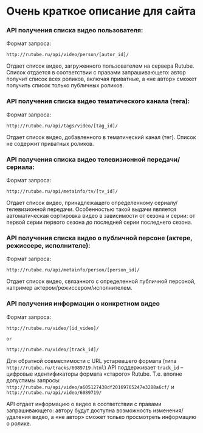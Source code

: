 # Очень краткое описание для сайта
### API получения списка видео пользователя:
Формат запроса:

```
http://rutube.ru/api/video/person/[autor_id]/
```

Отдает список видео, загруженного пользователем  на сервера Rutube. Список отдается в соответствии с правами запрашивающего: автор получит список всех роликов, включая приватные, а «не автор» сможет получить список только публичных роликов.


### API получения списка видео тематического канала (тега):
Формат запроса:

```
http://rutube.ru/api/tags/video/[tag_id]/
```
 
Отдает список видео, добавленного в тематический канал (тег). Список не содержит приватных роликов.

 
### API получения списка видео телевизионной передачи/сериала:
Формат запроса:

```
http://rutube.ru/api/metainfo/tv/[tv_id]/
```

Отдает список видео, принадлежащего определенному сериалу/телевизионной передачи.
Особенностью такой выдачи является автоматическая сортировка  видео в зависимости от сезона и серии: от первой серии первого сезона до последней серии последнего сезона.

### API получения списка видео о публичной персоне (актере, режиссере, исполнителе):

Формат запроса:
```
http://rutube.ru/api/metainfo/person/[person_id]/
```

Отдает список видео, связанного с определенной публичной персоной, например актером/режиссером/исполнителем. 

### API получения информации о конкретном видео
Формат запроса:
```
http://rutube.ru/video/[id_video]/  

or

http://rutube.ru/video/[track_id]/
```

Для обратной совместимости с URL устаревшего формата (типа `http://rutube.ru/tracks/6089719.html`) API поддерживает  `track_id` – цифровые идентификаторы формата «старого» Rutube. Т.е. вполне допустимы запросы: `http://rutube.ru/api/video/a605127438df20169765247e3288a6cf/`  и `http://rutube.ru/api/video/6089719/`

API отдает информацию о видео в соответствии с правами запрашивающего: автору будут доступна возможность изменения/удаления видео, а «не автор» сможет только просмотреть информацию о ролике.

<!-- ### Поддержка oembed:

Для упрощения добавления эмбедов Rutube на ваш сайт поддерживается эндпоинт формата oEmbed (http://oembed.com/).
Эндпоинт поддерживает как URL нового формата (http://rutube.ru/video/a605127438df20169765247e3288a6cf/), так и устаревшие адреса страниц с видео (http://rutube.ru/tracks/6089719.html )
Вы можете получить ответ как в формате json, так и в формате xml.
Формат URL для получения ответа в формате xml:


http://rutube.ru/api/oembed/?url=[URL]&format=xml
 
Формат URL для получения ответа в формате json:
http://rutube.ru/api/oembed/?url=[URL]&format=json
 
Примеры запросов:
http://rutube.ru/api/oembed/?url=http://rutube.ru/video/a605127438df20169765247e3288a6cf/&format=xml
http://rutube.ru/api/oembed/?url=http://rutube.ru/tracks/6089719.html/&format=json
 
  -->
